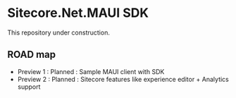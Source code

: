 # Sitecore.Net.MAUI SDK

This repository under construction.

## ROAD map

* Preview 1 : Planned : Sample MAUI client with SDK
* Preview 2 : Planned : Sitecore features like experience editor + Analytics support
